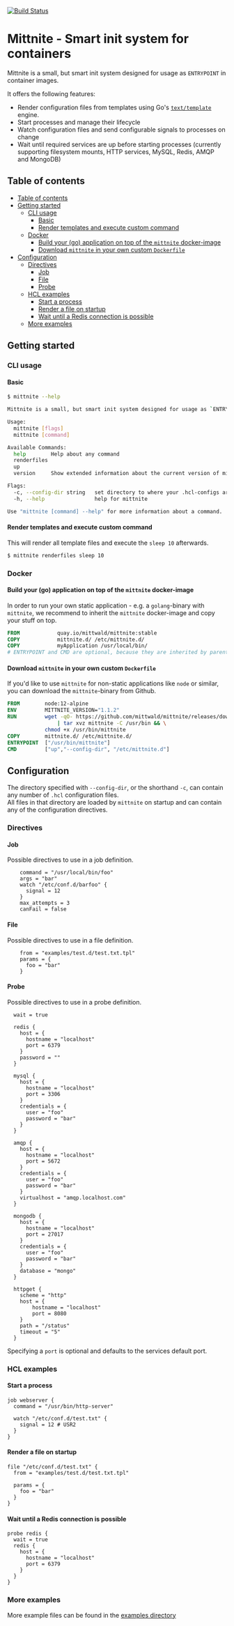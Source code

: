 [![Build Status](https://travis-ci.com/mittwald/mittnite.svg?branch=master)](https://travis-ci.com/mittwald/mittnite)

# Mittnite - Smart init system for containers

Mittnite is a small, but smart init system designed for usage as `ENTRYPOINT` in container images.

It offers the following features:

- Render configuration files from templates using Go's [`text/template`](https://golang.org/pkg/text/template/) engine.
- Start processes and manage their lifecycle
- Watch configuration files and send configurable signals to processes on change
- Wait until required services are up before starting processes (currently supporting filesystem mounts, HTTP services, MySQL, Redis, AMQP and MongoDB)

## Table of contents
  * [Table of contents](#table-of-contents)
  * [Getting started](#getting-started)
    + [CLI usage](#cli-usage)
      - [Basic](#basic)
      - [Render templates and execute custom command](#render-templates-and-execute-custom-command)
    + [Docker](#docker)
      - [Build your (go) application on top of the `mittnite` docker-image](#build-your--go--application-on-top-of-the--mittnite--docker-image)
      - [Download `mittnite` in your own custom `Dockerfile`](#download--mittnite--in-your-own-custom--dockerfile-)
  * [Configuration](#configuration)
    + [Directives](#directives)
      - [Job](#job)
      - [File](#file)
      - [Probe](#probe)
    + [HCL examples](#hcl-examples)
      - [Start a process](#start-a-process)
      - [Render a file on startup](#render-a-file-on-startup)
      - [Wait until a Redis connection is possible](#wait-until-a-redis-connection-is-possible)
    + [More examples](#more-examples)

## Getting started

### CLI usage

#### Basic
```bash
$ mittnite --help

Mittnite is a small, but smart init system designed for usage as `ENTRYPOINT` in container images

Usage:
  mittnite [flags]
  mittnite [command]

Available Commands:
  help        Help about any command
  renderfiles
  up
  version     Show extended information about the current version of mittnite

Flags:
  -c, --config-dir string   set directory to where your .hcl-configs are located (default "/etc/mittnite.d")
  -h, --help                help for mittnite

Use "mittnite [command] --help" for more information about a command.
```

#### Render templates and execute custom command
This will render all template files and execute the `sleep 10` afterwards.
```bash
$ mittnite renderfiles sleep 10
```

### Docker
#### Build your (go) application on top of the `mittnite` docker-image
In order to run your own static application - e.g. a `golang`-binary with `mittnite`, we recommend to inherit the `mittnite` docker-image and copy your stuff on top.
```dockerfile
FROM            quay.io/mittwald/mittnite:stable
COPY            mittnite.d/ /etc/mittnite.d/
COPY            myApplication /usr/local/bin/
# ENTRYPOINT and CMD are optional, because they are inherited by parent image
```

#### Download `mittnite` in your own custom `Dockerfile`
If you'd like to use `mittnite` for non-static applications like `node` or similar, you can download the `mittnite`-binary from Github.
```dockerfile
FROM        node:12-alpine
ENV         MITTNITE_VERSION="1.1.2"
RUN         wget -qO- https://github.com/mittwald/mittnite/releases/download/v${MITTNITE_VERSION}/mittnite_${MITTNITE_VERSION}_linux_x86_64.tar.gz \
                | tar xvz mittnite -C /usr/bin && \
            chmod +x /usr/bin/mittnite
COPY        mittnite.d/ /etc/mittnite.d/
ENTRYPOINT  ["/usr/bin/mittnite"]
CMD         ["up","--config-dir", "/etc/mittnite.d"]
```

## Configuration
The directory specified with `--config-dir`, or the shorthand `-c`, can contain any number of `.hcl` configuration files.  
All files in that directory are loaded by `mittnite` on startup and can contain any of the configuration directives.

### Directives
#### Job
Possible directives to use in a job definition.
```hcl
	command = "/usr/local/bin/foo"
	args = "bar"
	watch "/etc/conf.d/barfoo" {
	  signal = 12
	}
	max_attempts = 3
	canFail = false
```

#### File
Possible directives to use in a file definition.
```hcl
	from = "examples/test.d/test.txt.tpl"
	params = {
      foo = "bar"
    }
```

#### Probe
Possible directives to use in a probe definition.
```hcl
  wait = true

  redis {
    host = {
      hostname = "localhost"
      port = 6379
    }
    password = ""
  }
  
  mysql {
    host = {
      hostname = "localhost"
      port = 3306
    }
    credentials = {
      user = "foo"
      password = "bar"
    }
  }
  
  amqp {
    host = {
      hostname = "localhost"
      port = 5672
    }
    credentials = {
      user = "foo"
      password = "bar"
    }
    virtualhost = "amqp.localhost.com"
  }
  
  mongodb {
    host = {
      hostname = "localhost"
      port = 27017
    }
    credentials = {
      user = "foo"
      password = "bar"
    }    
    database = "mongo"
  }
  
  httpget {
    scheme = "http"
    host = {
        hostname = "localhost"
        port = 8080
    }
    path = "/status"
    timeout = "5"
  }
```

Specifying a `port` is optional and defaults to the services default port.

### HCL examples
#### Start a process

```hcl
job webserver {
  command = "/usr/bin/http-server"

  watch "/etc/conf.d/test.txt" {
    signal = 12 # USR2
  }
}
```

#### Render a file on startup

```hcl
file "/etc/conf.d/test.txt" {
  from = "examples/test.d/test.txt.tpl"

  params = {
    foo = "bar"
  }
}
```

#### Wait until a Redis connection is possible

```hcl
probe redis {
  wait = true
  redis {
    host = {
      hostname = "localhost"
      port = 6379
    }
  }
}
```

### More examples
More example files can be found in the [examples directory](examples/)

